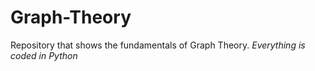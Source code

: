 # Graph-Theory
Repository that shows the fundamentals of Graph Theory. *Everything is coded in Python*
